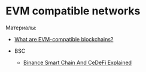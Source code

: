 # EVM compatible networks

Материалы:
* [What are EVM-compatible blockchains?](https://medium.com/eligma-blog/what-are-evm-compatible-blockchains-64f91c97038e)

* BSC
  - [Binance Smart Chain And CeDeFi Explained](https://www.youtube.com/watch?v=iJDoc0kvXLc)
